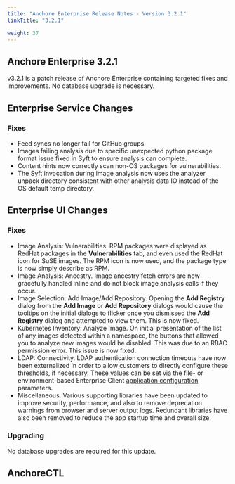 ```yaml
---
title: "Anchore Enterprise Release Notes - Version 3.2.1"
linkTitle: "3.2.1"

weight: 37
---
```


## Anchore Enterprise 3.2.1

v3.2.1 is a patch release of Anchore Enterprise containing targeted fixes and improvements. No database upgrade is necessary.

## Enterprise Service Changes

### Fixes
- Feed syncs no longer fail for GitHub groups.
- Images failing analysis due to specific unexpected python package format issue fixed in Syft to ensure analysis can complete.
- Content hints now correctly scan non-OS packages for vulnerabilities.
- The Syft invocation during image analysis now uses the analyzer unpack directory consistent with other analysis data IO instead of the OS default temp directory.

## Enterprise UI Changes

### Fixes

- Image Analysis: Vulnerabilities. RPM packages were displayed as RedHat packages in the **Vulnerabilities** tab, and even used the RedHat icon for SuSE images. The RPM icon is now used, and the package type is now simply describe as RPM.
- Image Analysis: Ancestry. Image ancestry fetch errors are now gracefully handled inline and do not block image analysis calls if they occur.
- Image Selection: Add Image/Add Repository. Opening the **Add Registry** dialog from the **Add Image** or **Add Repository** dialogs would cause the tooltips on the initial dialogs to flicker once you dismissed the **Add Registry** dialog and attempted to view them. This is now fixed.
- Kubernetes Inventory: Analyze Image. On initial presentation of the list of any images detected within a namespace, the buttons that allowed you to analyze new images would be disabled. This was due to an RBAC permission error. This issue is now fixed.
- LDAP: Connectivity. LDAP authentication connection timeouts have now been externalized in order to allow customers to directly configure these thresholds, if necessary. These values can be set via the file- or environment-based Enterprise Client [application configuration](https://docs.anchore.com/current/docs/installation/ui/ui_configuration) parameters.
- Miscellaneous. Various supporting libraries have been updated to improve security, performance, and also to remove deprecation warnings from browser and server output logs. Redundant libraries have also been removed to reduce the app startup time and overall size.

### Upgrading
No database upgrades are required for this update.


## AnchoreCTL

